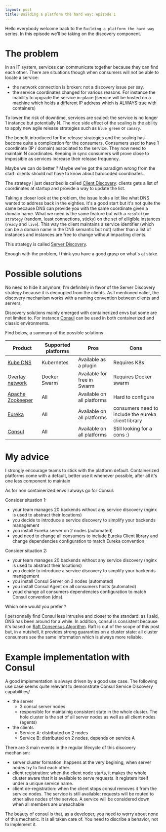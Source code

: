 ```yaml
---
layout: post
title: Building a platform the hard way: episode 1
---
```


Hello everybody welcome back to the `Building a platform the hard way` series. In this episode we'll be taking on the discovery component.

The problem
====

In an IT system, services can communicate together because they can find each other. There are situations though when consumers will not be able to locate a service:

- the network connection is broken: not a discovery issue per say.
- the service coordinates changed for various reasons. For instance the inability to upgrade the service in-place (service will be hosted on a machine which holds a different IP address which is ALWAYS true with containers)

To lower the risk of downtime, services are scaled: the service is no longer 1 instance but potentially N. The nice side effect of the scaling is the ability to apply new agile release strategies such as `blue green` or `canary`.

The benefit introduced for the release strategies and the scaling has become quite a complication for the consumers.
Consumers used to have 1 coordinate (IP / domain) associated to the service. They now need to maintain N coordinates. Keeping in sync consumers will prove close to impossible as services increase their release frequency.

Maybe we can do better ? Maybe we've got the paradigm wrong from the start: clients should not have to know about hardcoded coordinates. 

The strategy I just described is called [Client Discovery](https://microservices.io/patterns/client-side-discovery.html): clients gets a list of coordinates at startup and provide a way to update the list.

Taking a closer look at the problem, the issue looks a lot like what DNS wanted to address back in the eighties. It's a good start but it's not quite the same because DNS can provide you with the same coordinate given a domain name. 
What we need is the same feature but with a `resolution strategy` (random, least connections, sticky) on the set of elligible instances (`ready` and `live`).
This way the client maintains a service identifier (which can be a domain name in the DNS semantic but not) rather than a list of instances and instances are free to change without impacting clients. 

This strategy is called [Server Discovery](https://microservices.io/patterns/server-side-discovery.html).

Enough with the problem, I think you have a good grasp on what's at stake.

Possible solutions
===

No need to hide it anymore, I'm definitely in favor of the Server Discovery strategy because it is decoupled from the clients.
As I mentioned ealier, the discovery mechanism works with a naming convention between clients and servers.

Discovery solutions mainly emerged with containerized envs but some are not limited to. For instance [Consul](https://www.consul.io/) can be used in both containerized and classic environments.

Find below, a summary of the possible solutions

| Product  | Supported platforms | Pros| Cons |
| ------------ | --- |--- |--- |
| [Kube DNS](https://kubernetes.io/docs/concepts/services-networking/dns-pod-service/) | Kubernetes | Available as a plugin | Requires K8s |
| [Overlay network](https://docs.docker.com/network/overlay/) | Docker Swarm | Available for free in Swarm | Requires Docker swarm |
| [Apache Zookeeper](https://zookeeper.apache.org/) | All | Available on all platforms | Hard to configure |
| [Eureka](https://github.com/spring-cloud/spring-cloud-netflix/tree/master/spring-cloud-netflix-eureka-server) | All | Available on all platforms | consumers need to include the eureka client library |
| [Consul](https://www.consul.io/) | All | Available on all platforms | Still looking for a cons :) |

My advice
===

I strongly encourage teams to stick with the platform default. Containerized platforms come with a default, better use it whenever possible, after all it's one less component to maintain

As for non containerized envs I always go for Consul.

Consider situation 1: 
- your team manages 20 backends without any service discovery (nginx is used to abstract their locations)
- you decide to introduce a service discovery to simplify your backends management
- you install Eureka server on 2 nodes (automated)
- youd need to change all consumers to include Eureka Client library and change dependencies configuration to match Eureka convention

Consider situation 2: 
- your team manages 20 backends without any service discovery (nginx is used to abstract their locations)
- you decide to introduce a service discovery to simplify your backends management
- you install Consul Server on 3 nodes (automated)
- you install Consul Agent on all consumers hosts (automated)
- youd change all consumers dependencies configuration to match Consul convention (dns).

Which one would you prefer ? 

I personnally find Consul less intrusive and closer to the standard: as I said, DNS has been around for a while.
In addition, consul is consistent because it's based on [Raft Consensus Algorithm](https://raft.github.io/). Raft is out of the scope of this post but, in a nutshell, it provides strong guaranties on a cluster state: all cluster consumers see the same information which is always more reliable.

Example implementation with Consul
===

A good implementation is always driven by a good use case.
The following use case seems quite relevant to demonstrate Consul Service Discovery capabilities/

- the server
  - 3 consul server nodes
  - responsible for maintainig consistent state in the whole cluster. The hole cluster is the set of all server nodes as well as all client nodes (agents)
- the clients
  - Service A: distributed on 2 nodes
  - Service B: distributed on 2 nodes, depends on service A

There are 3 main events in the regular lifecycle of this discovery mechanism:

- server cluster formation: happens at the very begining, when server nodes try to find each other.
- client registration: when the client node starts, it makes the whole cluster aware that it is available to serve requests. it registers itself under a unique service name.
- client de-registration: when the client stops consul removes it from the service nodes. The service is still available: requests will be routed to other alive nodes of the service. A service will be considered down when all members are unreachable

The beauty of consul is that, as a developer, you need to worry about none of this mechanic. It is all taken care of. You need to discribe a behavior, not to implement it.


